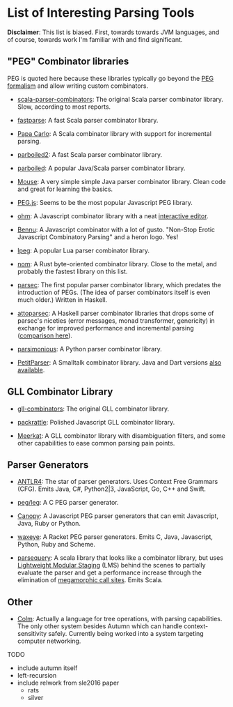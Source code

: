 # List of Interesting Parsing Tools

**Disclaimer**: This list is biased. First, towards towards JVM
 languages, and of course, towards work I'm familiar with and find significant.

## "PEG" Combinator libraries

PEG is quoted here because these libraries typically go beyond the [PEG formalism] and allow
writing custom combinators.

[PEG formalism]: /peg.md

- [scala-parser-combinators]: The original Scala parser combinator library. Slow, according to most
  reports.

- [fastparse]: A fast Scala parser combinator library.

- [Papa Carlo]: A Scala combinator library with support for incremental parsing.

- [parboiled2]: A fast Scala parser combinator library.

- [parboiled]: A popular Java/Scala parser combinator library.

- [Mouse]: A very simple simple Java parser combinator library. Clean code and great for
  learning the basics.

- [PEG.js]: Seems to be the most popular Javascript PEG library.

- [ohm]: A Javascript combinator library with a neat [interactive editor].

  [interactive editor]: https://ohmlang.github.io/editor/

- [Bennu]: A Javascript combinator with a lot of gusto.
  "Non-Stop Erotic Javascript Combinatory Parsing" and a heron logo. Yes!
  
- [lpeg]: A popular Lua parser combinator library.

- [nom]: A Rust byte-oriented combinator library. Close to the metal, and probably the fastest
  library on this list.
  
- [parsec]: The first popular parser combinator library, which predates the introduction of PEGs.
  (The idea of parser combinators itself is even much older.) Written in Haskell.
  
- [attoparsec]: A Haskell parser combinator libraries that drops some of parsec's niceties
  (error messages, monad transformer, genericity) in exchange for improved performance and
  incremental parsing ([comparison here]).
  
  [comparison here]: http://stackoverflow.com/a/19213247/298664
  
- [parsimonious]: A Python parser combinator library.

- [PetitParser]: A Smalltalk combinator library. Java and Dart versions [also available].

  [also available]: https://github.com/petitparser
  
## GLL Combinator Library

- [gll-combinators]: The original GLL combinator library.

- [packrattle]: Polished Javascript GLL combinator library.

- [Meerkat]: A GLL combinator library with disambiguation filters, and some other capabilities
  to ease common parsing pain points.

## Parser Generators

- [ANTLR4]: The star of parser generators. Uses Context Free Grammars (CFG). Emits
  Java, C#, Python2|3, JavaScript, Go, C++ and Swift.

- [peg/leg]: A C PEG parser generator.

- [Canopy]: A Javascript PEG parser generators that can emit Javascript, Java, Ruby or Python.

- [waxeye]: A Racket PEG parser generators. Emits C, Java, Javascript, Python, Ruby and Scheme.

- [parsequery]: A scala library that looks like a combinator library, but uses [Lightweight Modular
  Staging] (LMS) behind the scenes to partially evaluate the parser and get a performance increase
  through the elimination of [megamorphic call sites]. Emits Scala.
  
  [Lightweight Modular Staging]: https://scala-lms.github.io/
  [megamorphic call sites]: TODO

## Other

- [Colm]: Actually a language for tree operations, with parsing capabilities. The only other
  system besides Autumn which can handle context-sensitivity safely. Currently being worked into
  a system targeting computer networking.

[Autumn]: https://github.com/norswap/autumn
[scala-parser-combinators]: https://github.com/scala/scala-parser-combinators
[fastparse]: https://github.com/lihaoyi/fastparse
[Papa Carlo]: https://github.com/Eliah-Lakhin/papa-carlo
[parboiled2]: https://github.com/sirthias/parboiled2
[parboiled]: https://github.com/sirthias/parboiled
[Mouse]: http://mousepeg.sourceforge.net/
[PEG.js]: https://github.com/pegjs/pegjs
[ohm]: https://github.com/harc/ohm
[Bennu]: https://github.com/mattbierner/bennu
[lpeg]: http://www.inf.puc-rio.br/~roberto/lpeg/
[nom]: https://github.com/Geal/nom
[parsec]: https://github.com/aslatter/parsec
[attoparsec]: https://github.com/bos/attoparsec
[parsimonious]: https://github.com/erikrose/parsimonious
[PetitParser]: http://scg.unibe.ch/research/helvetia/petitparser
[gll-combinators]: https://github.com/djspiewak/gll-combinators
[packrattle]: https://github.com/robey/packrattle
[Meerkat]: https://github.com/meerkat-parser/Meerkat
[peg/leg]: https://github.com/gpakosz/peg
[ANTLR4]: https://github.com/antlr/antlr4
[Canopy]: https://github.com/jcoglan/canopy
[waxeye]: https://github.com/orlandohill/waxeye
[parsequery]: https://github.com/manojo/parsequery
[Colm]: http://www.colm.net/open-source/colm/

TODO
- include autumn itself
- left-recursion
- include relwork from sle2016 paper
    - rats
    - silver